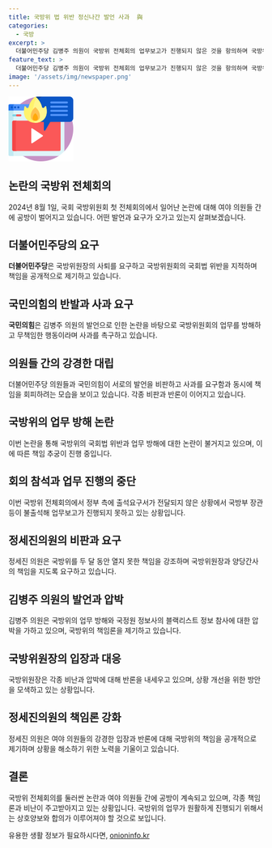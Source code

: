 ```yaml
---
title: 국방위 법 위반 정신나간 발언 사과  與 
categories:
  - 국방
excerpt: >
  더불어민주당 김병주 의원이 국방위 전체회의 업무보고가 진행되지 않은 것을 항의하며 국방위원장의 사퇴를 요구하자 여야가 공방을 벌였다. 더불어민주당은 국방위 개최 지연을 비판하며 국방위원장의 사퇴를 요구했고, 국민의힘은 김병주 의원의 발언 탓이라며 사과를 촉구했다. 국방위는 이날 오전 민주당의 요구로 첫 전체회의를 열었지만, 국방부 등 정부 측은 불출석하면서 업무보고가 이뤄지지 않았다. 야당과 여당 간의 갈등이 격화되는 가운데 정상적인 국방위 활동이 중단되고 있다.
feature_text: >
  더불어민주당 김병주 의원이 국방위 전체회의 업무보고가 진행되지 않은 것을 항의하며 국방위원장의 사퇴를 요구하자 여야가 공방을 벌였다. 더불어민주당은 국방위 개최 지연을 비판하며 국방위원장의 사퇴를 요구했고, 국민의힘은 김병주 의원의 발언 탓이라며 사과를 촉구했다. 국방위는 이날 오전 민주당의 요구로 첫 전체회의를 열었지만, 국방부 등 정부 측은 불출석하면서 업무보고가 이뤄지지 않았다. 야당과 여당 간의 갈등이 격화되는 가운데 정상적인 국방위 활동이 중단되고 있다.
image: '/assets/img/newspaper.png'
---
```


<p><img src="/assets/img/news.png" alt="rentncar 속보" /></p>

<h2 data-ke-size="size26">논란의 국방위 전체회의</h2>

<p data-ke-size="size16">2024년 8월 1일, 국회 국방위원회 첫 전체회의에서 일어난 논란에 대해 여야 의원들 간에 공방이 벌어지고 있습니다. 어떤 발언과 요구가 오가고 있는지 살펴보겠습니다.</p>

<h2 data-ke-size="size26">더불어민주당의 요구</h2>

<p data-ke-size="size16"><b>더불어민주당</b>은 국방위원장의 사퇴를 요구하고 국방위원회의 국회법 위반을 지적하며 책임을 공개적으로 제기하고 있습니다.</p>

<h2 data-ke-size="size26">국민의힘의 반발과 사과 요구</h2>

<p data-ke-size="size16"><b>국민의힘</b>은 김병주 의원의 발언으로 인한 논란을 바탕으로 국방위원회의 업무를 방해하고 무책임한 행동이라며 사과를 촉구하고 있습니다.</p>

<h2 data-ke-size="size26">의원들 간의 강경한 대립</h2>

<p data-ke-size="size16">더불어민주당 의원들과 국민의힘이 서로의 발언을 비판하고 사과를 요구함과 동시에 책임을 회피하려는 모습을 보이고 있습니다. 각종 비판과 반론이 이어지고 있습니다.</p>

<h2 data-ke-size="size26">국방위의 업무 방해 논란</h2>

<p data-ke-size="size16">이번 논란을 통해 국방위의 국회법 위반과 업무 방해에 대한 논란이 불거지고 있으며, 이에 따른 책임 추궁이 진행 중입니다.</p>

<h2 data-ke-size="size26">회의 참석과 업무 진행의 중단</h2>

<p data-ke-size="size16">이번 국방위 전체회의에서 정부 측에 출석요구서가 전달되지 않은 상황에서 국방부 장관 등이 불출석해 업무보고가 진행되지 못하고 있는 상황입니다.</p>

<h2 data-ke-size="size26">정세진의원의 비판과 요구</h2>

<p data-ke-size="size16">정세진 의원은 국방위를 두 달 동안 열지 못한 책임을 강조하며 국방위원장과 양당간사의 책임을 지도록 요구하고 있습니다.</p>

<h2 data-ke-size="size26">김병주 의원의 발언과 압박</h2>

<p data-ke-size="size16">김병주 의원은 국방위의 업무 방해와 국정원 정보사의 블랙리스트 정보 참사에 대한 압박을 가하고 있으며, 국방위의 책임론을 제기하고 있습니다.</p>

<h2 data-ke-size="size26">국방위원장의 입장과 대응</h2>

<p data-ke-size="size16">국방위원장은 각종 비난과 압박에 대해 반론을 내세우고 있으며, 상황 개선을 위한 방안을 모색하고 있는 상황입니다.</p>

<h2 data-ke-size="size26">정세진의원의 책임론 강화</h2>

<p data-ke-size="size16">정세진 의원은 여야 의원들의 강경한 입장과 반론에 대해 국방위의 책임을 공개적으로 제기하며 상황을 해소하기 위한 노력을 기울이고 있습니다.</p>

<h2 data-ke-size="size26">결론</h2>

<p data-ke-size="size16">국방위 전체회의를 둘러싼 논란과 여야 의원들 간에 공방이 계속되고 있으며, 각종 책임론과 비난이 주고받아지고 있는 상황입니다. 국방위의 업무가 원활하게 진행되기 위해서는 상호양보와 합의가 이루어져야 할 것으로 보입니다.</p>
유용한 생활 정보가 필요하시다면, <a href="https://onioninfo.kr" rel="dofollow">onioninfo.kr</a>


